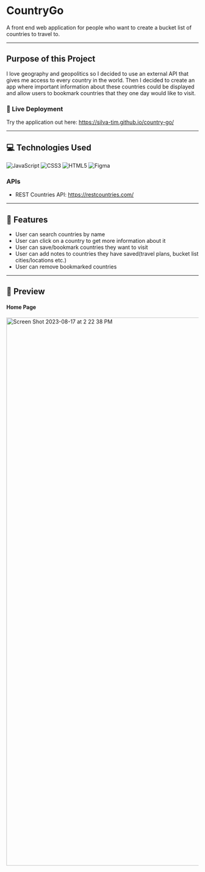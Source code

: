 # CountryGo

A front end web application for people who want to create a bucket list of countries to travel to.

---

## Purpose of this Project

I love geography and geopolitics so I decided to use an external API that gives me access to every country in the world. Then I decided to create an app where important information about these countries could be displayed and allow users to bookmark countries that they one day would like to visit. 

### 🔗 Live Deployment

Try the application out here: https://silva-tim.github.io/country-go/

---

## 💻 Technologies Used

![JavaScript](https://img.shields.io/badge/javascript-%23323330.svg?style=for-the-badge&logo=javascript&logoColor=%23F7DF1E)
![CSS3](https://img.shields.io/badge/css3-%231572B6.svg?style=for-the-badge&logo=css3&logoColor=white)
![HTML5](https://img.shields.io/badge/html5-%23E34F26.svg?style=for-the-badge&logo=html5&logoColor=white)
![Figma](https://img.shields.io/badge/figma-%23F24E1E.svg?style=for-the-badge&logo=figma&logoColor=white)

### APIs

- REST Countries API: https://restcountries.com/

---

## 📝 Features

- User can search countries by name
- User can click on a country to get more information about it
- User can save/bookmark countries they want to visit
- User can add notes to countries they have saved(travel plans, bucket list cities/locations etc.)
- User can remove bookmarked countries
---

## 👀 Preview

#### Home Page

<img width="1437" alt="Screen Shot 2023-08-17 at 2 22 38 PM" src="https://github.com/silva-tim/country-go/assets/114685872/8a7c0ce4-2a48-485c-acf0-372a4395ed6d">

